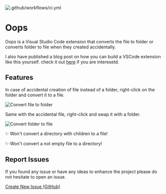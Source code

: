 ![.github/workflows/ci.yml](https://github.com/amirmasoud/oops/workflows/.github/workflows/ci.yml/badge.svg)

# Oops

Oops is a Visual Studio Code extension that converts the file to folder or converts folder to file when they created accidentally.

I also have published a blog post on how you can build a VSCode extension like this yourself. check it out [here](http://amirmasoud.me/2020/10/16/create-vscode-extension-from-scratch-to-testing-documentation-and-publishing/) if you are interesetd. 

## Features

In case of accidental creation of file instead of a folder, right-click on the folder and convert it to a file.

![Convert file to folder](screenshots/oops_folder.gif?raw=true "Convert file to folder")

Same with the accidental file, right-click and swap it with a folder.

![Convert folder to file](screenshots/oops_file.gif?raw=true "Convert folder to file")

✨ Won't convert a directory with children to a file!

✨ Won't convert a not empty file to a directory!

## Report Issues

If you found any issue or have any ideas to enhance the project please do not hesitate to open an issue.

[Create New Issue (GitHub)](https://github.com/amirmasoud/oops/issues/new)
